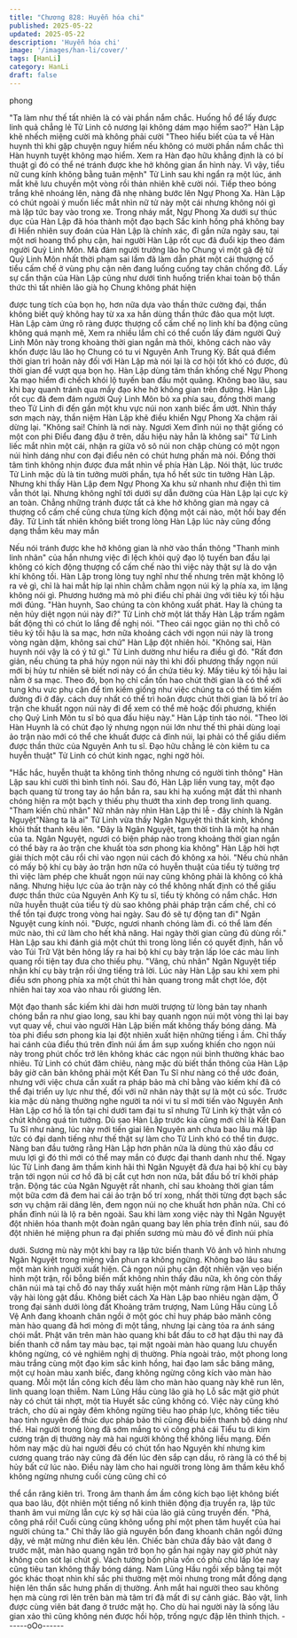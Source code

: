 ```yaml
---
title: "Chương 828: Huyễn hóa chi"
published: 2025-05-22
updated: 2025-05-22
description: 'Huyễn hóa chi'
image: '/images/han-li/cover/'
tags: [HanLi]
category: HanLi
draft: false
---
```


phong

"Ta làm như thế tất nhiên là có vài phần nắm chắc. Huống hồ để
lấy được linh quả chẳng lẻ Tử Linh cô nương lại không dám mạo
hiểm sao?" Hàn Lập khẽ nhếch miệng cười mà không phải cười
"Theo hiểu biết của ta về Hàn huynh thì khi gặp chuyện nguy
hiểm nếu không có mười phần nắm chắc thì Hàn huynh tuyệt
không mạo hiểm. Xem ra Hàn đạo hữu khẳng định là có bí thuật
gì đó có thể né tránh được khe hở không gian ẩn hình này. Vì vậy,
tiểu nữ cung kính không bằng tuân mệnh" Tử Linh sau khi ngẩn
ra một lúc, ánh mắt khẽ lưu chuyền một vòng rồi thản nhiên khẽ
cười nói.
Tiếp theo bóng trắng khẽ nhoáng lên, nàng đã nhẹ nhàng bước
lên Ngự Phong Xa. Hàn Lập có chút ngoài ý muốn liếc mắt nhìn
nữ tử này một cái nhưng không nói gì mà lập tức bay vào trong
xe.
Trong nháy mắt, Ngự Phong Xa dưới sự thúc dục của Hàn Lập đã
hóa thành một đạo bạch Sắc kinh hồng phá không bay đi
Hiển nhiên suy đoán của Hàn Lập là chính xác, đi gần nửa ngày
sau, tại một nơi hoang thổ phụ cận, hai người Hàn Lập rốt cục đã
đuổi kịp theo đám người Quỷ Linh Môn.
Mà đám người trưởng lão họ Chung vì một gã đệ tử Quỷ Linh
Môn nhất thời phạm sai lầm đã làm dẫn phát một cái thượng cổ
tiểu cấm chế ở vùng phụ cận nên đang luống cuống tay chân
chống đỡ.
Lấy sự cẩn thận của Hàn Lập cũng như dưới tình huống triển khai
toàn bộ thần thức thì tất nhiên lão già họ Chung không phát hiện

được tung tích của bọn họ, hơn nữa dựa vào thần thức cường
đại, thần không biết quỷ không hay từ xa xa hắn dùng thần thức
đảo qua một lượt. Hàn Lập càm ứng rõ ràng được thượng cổ cấm
chế nọ linh khí ba động cũng không quá mạnh mẽ, Xem ra nhiều
lắm chỉ có thể cuốn lấy đám người Quỷ Linh Môn này trong
khoàng thời gian ngắn mà thôi, không cách nào vây khốn được
lâu lão họ Chung có tu vi Nguyên Anh Trung Kỳ.
Bất quá điểm thời gian trì hoãn này đối với Hàn Lập mà nói lại là
cơ hội tốt khó có được, đủ thời gian để vượt qua bọn họ.
Hàn Lập dùng tâm thần khống chế Ngự Phong Xa mạo hiểm đi
chếch khói lộ tuyến ban đầu một quãng.
Không bao lâu, sau khi bay quanh tránh qua mấy đạo khe hở
không gian trên đường. Hàn Lập rốt cục đã đem đám người Quỷ
Linh Môn bỏ xa phía sau, đồng thời mang theo Tử Linh đi đến
gần một khu vực núi non xanh biếc ẩm ướt.
Nhìn thấy sơn mạch này, thần niệm Hàn Lập khẽ điều khiển Ngự
Phong Xa chậm rãi dừng lại.
"Không sai! Chính là nơi này. Ngươi Xem đỉnh núi nọ thật giống có
một con phi Điểu đang đậu ở trên, dấu hiệu này hẳn là không sai"
Tử Linh liếc mắt nhìn một cái, nhận ra giữa vô sô núi non chập
chùng có một ngọn núi hình dáng như con đại điểu nên có chút
hưng phấn mà nói. Ðồng thời tâm tình không nhịn được đưa mắt
nhìn về phía Hàn Lập.
Nói thật, lúc trước Tử Linh mặc dù là tin tưởng mười phần, tựa hồ
hết sức tin tưởng Hàn Lập. Nhưng khi thấy Hàn Lập đem Ngự
Phong Xa khu sử nhanh như điện thì tim vẫn thót lại.
Nhưng không nghĩ tới dưới sự dẫn đường của Hàn Lập lại cực kỳ
an toàn. Chẳng những tránh được tất cả khe hở không gian mà
ngay cả thượng cổ cấm chế cũng chưa từng kích động một cái
nào, một hồi bay đến đây.
Tử Linh tất nhiên không biết trong lòng Hàn Lập lúc này cũng
đồng dạng thầm kêu may mắn

Nếu nói tránh được khe hở không gian là nhờ vào thần thông
"Thanh minh linh nhãn" của hắn nhưng việc đi lệch khỏi quỹ đạo
lộ tuyến ban đầu lại không có kích động thượng cổ cấm chế nào
thì việc này thật sự là do vận khí không tồi.
Hàn Lập trong lòng tuy nghĩ như thế nhưng trên mặt không lộ ra
vẻ gì, chỉ là hai mắt híp lại nhìn chằm chằm ngọn núi kỳ lạ phía
xa, im lặng không nói gì.
Phương hướng mà mỏ phi điểu chỉ phải ứng với tiêu ký tối hậu
mới đúng.
"Hàn huynh, Sao chúng ta còn không xuất phát. Hay là chúng ta
nên hủy diệt ngọn núi này đi?" Tử Linh chờ một lát thấy Hàn Lập
trấm ngâm bất động thì có chút lo lắng đề nghị nói.
"Theo cái ngọc giản nọ thì chỗ có tiêu ký tối hậu là sa mạc, hơn
nữa khoảng cách với ngọn núi này là trong vòng ngàn dặm, không
sai chứ" Hàn Lập đột nhiên hỏi.
"Không sai, Hàn huynh nói vậy là có ý tứ gì." Tử Linh dường như
hiểu ra điều gì đó.
"Rất đơn giản, nếu chúng ta phá hủy ngọn núi này thì khi đối
phương thấy ngọn núi mới bị hủy tư nhiên sẽ biết nơi này có ẩn
chứa tiêu ký. Mấy tiêu ký tối hậu lai nằm ở sa mạc. Theo đó, bọn
họ chỉ cần tốn hao chút thời gian là có thể xới tung khu vưc phụ
cận để tìm kiếm giống như việc chúng ta có thể tìm kiếm đường đi
ở đây. cách duy nhất có thể trì hoãn được chút thời gian là bố trí
ảo trận che khuất ngọn núi này đi để xem có thể mê hoặc đối
phương, khiến chọ Quỷ Linh Môn tu sĩ bỏ qua đấu hiệu này." Hàn
Lập tinh táo nói.
"Theo lời Hàn Huynh là có chút đạo lý nhưng ngọn núi lớn như thế
thì phải dùng loại ảo trận nào mới có thể che khuất được cả đỉnh
núi, lại phải có thể giấu diếm được thần thức của Nguyên Anh tu
sĩ. Đạo hữu chằng lẻ còn kiêm tu ca huyễn thuật" Tử Linh có chút
kinh ngạc, nghi ngờ hỏi.

"Hắc hắc, huyễn thuật ta không tinh thông nhưng có người tinh
thông" Hàn Lập sau khi cười thì bình tĩnh nói.
Sau đó, Hàn Lập liền vung tay, một đạo bạch quang từ trong tay
áo hắn bắn ra, sau khi hạ xuống mặt đất thì nhanh chóng hiện ra
một bạch y thiếu phụ thướt tha xinh đep trong linh quang.
"Tham kiến chủ nhân" Nữ nhân này nhìn Hàn Lập thi lễ - đây
chính là Ngân Nguyệt"Nàng ta là ai" Tử Linh vừa thấy Ngân Nguyệt thì thất kinh, không
khỏi thất thanh kêu lên.
"Đây là Ngân Nguyệt, tạm thời tính là một hạ nhân của ta. Ngân
Nguyệt, ngươi có biện pháp nào trong khoảng thời gian ngắn có
thể bày ra ảo trận che khuất tòa sơn phong kia không" Hàn Lập
hời hợt giải thích một câu rồi chỉ vào ngọn núi cách đó không xa
hỏi.
"Nếu chủ nhân có mấy bộ khí cụ bày ảo trận hơn nữa có huyễn
thuật của tiểu tỳ tưởng trợ thì việc làm phép che khuất ngọn núi
nay cũng không phải là không có khả năng. Nhưng hiệu lực của
ảo trận này có thể không nhất định có thể giấu được thần thức
của Nguyên Anh Kỳ tu sĩ, tiểu tỳ không có nắm chắc. Hơn nữa
huyễn thuật của tiểu tỳ dù sao không phải pháp trận cấm chế, chỉ
có thể tồn tại được trong vòng hai ngày. Sau đó sẽ tự động tan đi"
Ngân Nguyệt cung kính nói.
"Được, ngươi nhanh chóng làm đi. có thể làm đến mức nào, thì cứ
làm cho hết khả năng. Hai ngày thời gian cũng đủ dùng rồi." Hàn
Lập sau khi đánh giá một chút thì trong lòng liền có quyết định,
hắn vỗ vào Túi Trữ Vật bên hông lấy ra hai bộ khí cụ bày trận lấp
lóe các màu linh quang rồi tiện tay đưa cho thiếu phụ.
"Vâng, chủ nhân" Ngân Nguyệt tiếp nhận khí cụ bày trận rồi ứng
tiếng trả lời.
Lúc này Hàn Lập sau khi xem phi điểu sơn phong phía xa một
chút thì hàn quang trong mắt chợt lóe, đột nhiên hai tay xoa vào
nhau rồi giương lên.

Một đạo thanh sắc kiếm khi dài hơn mười trượng từ lòng bản tay
nhanh chóng bắn ra như giao long, sau khi bay quanh ngọn núi
một vòng thì lại bay vụt quay về, chui vào người Hàn Lập biến
mất không thấy bóng dáng.
Mà tòa phi điểu sơn phong kia lại đột nhiên xuất hiện những tiếng
ì ầm. Chỉ thấy hai cánh của điểu thú trên đỉnh núi ầm ầm sụp
xuống khiến cho ngọn núi này trong phút chốc trở lên không khác
các ngọn núi bình thường khác bao nhiêu.
Tử Linh có chút đăm chiêu, nàng mặc dù biết thần thông của Hàn
Lập bây giờ căn bản không phải một Kết Đan Tu Sĩ như nàng có
thể ước đoán, nhưng với việc chưa cần xuất ra pháp bảo mà chỉ
bằng vào kiếm khí đã có thể đại triển uy lực như thế, đối với nữ
nhân này thật sự là một cú sốc.
Trước kia mặc dù nàng thường nghe người ta nói vi tu sĩ mới tiến
vào Nguyên Anh Hàn Lập cơ hồ là tồn tại chỉ dưới tam đại tu sĩ
nhưng Tử Linh kỳ thật vẫn có chút không quá tin tưởng.
Dù sao Hàn Lập trước kia cũng mới chỉ là Kết Đan Tu Sĩ như
nàng, lúc này mới tiến giai lên Nguyên anh chưa bao lâu mà lập
tức có đại danh tiếng như thế thật sự làm cho Tử Linh khó có thể
tin được. Nàng ban đầu tưởng rằng Hàn Lập hơn phân nửa là
dùng thủ xảo đầu cơ mưu lợi gì đó thì mới có thể may mắn có
được đại thanh danh như thế.
Ngay lúc Tử Linh đang âm thầm kinh hãi thì Ngân Nguyệt đã đưa
hai bộ khí cụ bày trận tới ngọn núi cơ hồ đã bị cắt cụt hơn non
nửa, bắt đầu bố trí khởi pháp trận.
Ðộng tác của Ngân Nguyệt rất nhanh, chỉ sau khoàng thời gian
tầm một bữa cơm đã đem hai cái ảo trận bố trí xong, nhất thời
từng đợt bạch sắc sơn vụ chậm rãi dâng lên, đem ngọn núi nọ
che khuất hơn phân nửa. Chỉ có phần đỉnh núi là lộ ra bên ngoài.
Sau khi làm xong việc này thì Ngân Nguyệt đột nhiên hóa thanh
một đoàn ngân quang bay lên phía trên đỉnh núi, sau đó đột nhiên
hé miệng phun ra đại phiến sương mù màu đỏ về đỉnh núi phía

dưới.
Sương mù này một khi bay ra lập tức biến thanh Vô ảnh vô hình
nhưng Ngân Nguyệt trong miệng vẫn phun ra không ngừng.
Không bao lâu sau một màn kinh người xuất hiện.
Cả ngọn núi phụ cận đột nhiên vặn vẹo biến hình một trận, rồi
bỗng biến mất không nhìn thấy đâu nữa, kh̉ ông còn thấy chân núi
mà tại chỗ đó nay thấy xuất hiện một mảnh rừng rậm
Hàn Lập thấy vậy hài lòng gật đầu.
Không biết cách Xa Hàn Lập bao nhiêu ngàn dặm, Ở trong đại
sảnh dưới lòng đất Khoảng trăm trượng, Nam Lũng Hầu cùng Lỗ
Vệ Anh đang khoanh chân ngồi ở một góc chỉ huy pháp bảo
mãnh công màn hào quang đã hơi mỏng đi một tầng, nhưng lại
càng tỏa ra ánh sáng chói mắt.
Phật văn trên màn hào quang khi bắt đầu to cỡ hạt đậu thì nay đã
biến thanh cỡ nắm tay màu bạc, tại mặt ngoài màn hào quang lưu
chuyển không ngừng, có vẻ nghiêm nghị dị thường.
Phía ngoài trảo, một phong long màu trắng cùng một đạo kim sắc
kinh hồng, hai đạo lam sắc băng mãng, một cự hoàn màu xanh
biếc, đang không ngừng công kích vào màn hào quang. Mỗi một
lần công kích đều làm cho màn hào quang này khẽ run lên, linh
quang loạn thiễm.
Nam Lũng Hầu cùng lão già họ Lỗ sắc mặt giờ phút này có chút
tái nhợt, một tia Huyết sắc cũng không có.
Việc này cũng khó trách, cho dù ai ngày đêm không ngừng tiêu
hao pháp lực, không tiếc tiêu hao tinh nguyên để thúc dục pháp
bảo thì cũng đều biến thanh bộ dáng như thế. Hai người trong
lòng đã sớm mắng to vì công phá cái Tiểu tu di kim cương trận dị
thường này mà hai người không thể không liều mạng. Ðến hôm
nay mặc dù hai người đều có chút tổn hao Nguyên khí nhưng kim
cương quang tráo này cũng đã đến lúc đèn sắp cạn dầu, rõ ràng
là có thể bị hủy bất cứ lúc nào. Ðiều này làm cho hai người trong
lòng âm thầm kêu khổ không ngừng nhưng cuối cùng cũng chỉ có

thể cắn răng kiên trì.
Trong âm thanh ầm ầm công kích bạo liệt không biết qua bao lâu,
đột nhiên một tiếng nổ kinh thiên động địa truyền ra, lập tức thanh
âm vui mừng lẫn cực kỳ sợ hãi của lão giả cũng truyền đến.
"Phá, công phá rồi! Cuối cùng cũng không uổng phí một phen tâm
huyết của hai người chúng ta."
Chỉ thấy lão giả nguyên bổn đang khoanh chân ngồi đứng dậy, vẻ
mặt mừng như điên kêu lên.
Chiếc bàn chứa đầy bảo vật đang ở trước mặt, màn hào quang
ngăn trở bọn họ gần hai ngày nay giờ phút này không còn sót lại
chút gì. Vách tường bốn phía vốn có phù chú lấp lóe nay cũng
tiêu tan không thấy bóng dáng.
Nam Lũng Hầu ngồi xếp bằng tại một góc khác thoạt nhìn khí sắc
phi thường mệt mỏi nhưng trong mắt đồng dạng hiện lên thần sắc
hưng phấn dị thường.
Ánh mắt hai người theo sau không hẹn mà cùng rơi lên trên bàn
mà tâm trí đã mất đi sự cảnh giác. Bảo vật, linh được cùng viên
bát đang ở trước mặt họ.
Cho dù hai người này là sống lâu gian xảo thì cũng không nén
được hồi hộp, trống ngực đập lên thình thịch.
------oOo------
